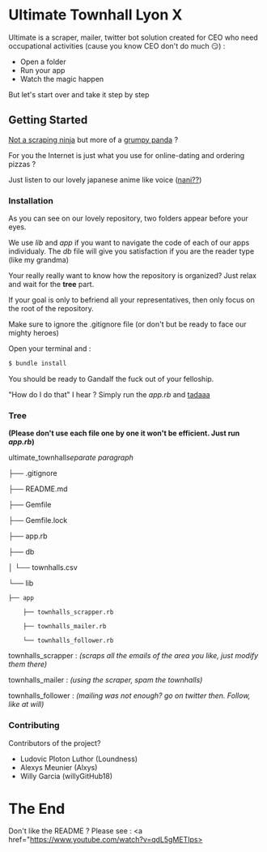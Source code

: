 # Ultimate Townhall Lyon X


Ultimate is a scraper, mailer, twitter bot solution created for CEO who need occupational activities (cause you know CEO don't do much :smirk:) :

- Open a folder
- Run your app
- Watch the magic happen

But let's start over and take it step by step

## Getting Started

[Not a scraping ninja](https://giphy.com/gifs/cheezburger-baby-ninja-flip-ErdfMetILIMko) but more of a [grumpy panda](https://media.giphy.com/media/ToMjGpIYtgvMP38WTFC/giphy.gif) ?

For you the Internet is just what you use for online-dating and ordering pizzas ?

Just listen to our lovely japanese anime like voice ([nani??](https://gph.is/2eJsE9X))


### Installation

As you can see on our lovely repository, two folders appear before your eyes.

We use *lib* and *app* if you want to navigate the code of each of our apps individualy. The *db* file will give you satisfaction if you are the reader type (like my grandma)

Your really really want to know how the repository is organized? Just relax and wait for the **tree** part.

If your goal is only to befriend all your representatives, then only focus on the root of the repository.

Make sure to ignore the .gitignore file (or don't but be ready to face our mighty heroes)

Open your terminal and :

```sh
$ bundle install
```

You should be ready to Gandalf the fuck out of your felloship.

"How do I do that" I hear ? Simply run the *app.rb* and [tadaaa](http://gph.is/2c9USIR)

### Tree

**(Please don't use each file one by one it won't be efficient. Just run *app.rb*)**

ultimate_townhall*separate paragraph*

├── .gitignore

├── README.md

├── Gemfile

├── Gemfile.lock

├── app.rb

├── db

│   └── townhalls.csv

└── lib

    ├── app

        ├── townhalls_scrapper.rb

        ├── townhalls_mailer.rb

        └── townhalls_follower.rb


townhalls_scrapper : *(scraps all the emails of the area you like, just modify them there)*

townhalls_mailer : *(using the scraper, spam the townhalls)*

townhalls_follower : *(mailing was not enough? go on twitter then. Follow, like at will)*

### Contributing

Contributors of the project?
  - Ludovic Ploton Luthor (Loundness)
  - Alexys Meunier (Alxys)
  - Willy Garcia (willyGitHub18)


# The End

Don't like the README ?
Please see : <a href="https://www.youtube.com/watch?v=qdL5gMETIps></a>
